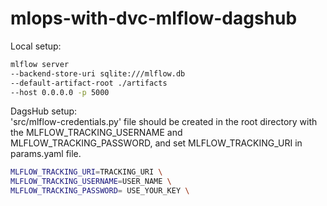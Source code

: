 # mlops-with-dvc-mlflow-dagshub

Local setup:
```bash
mlflow server
--backend-store-uri sqlite:///mlflow.db
--default-artifact-root ./artifacts
--host 0.0.0.0 -p 5000
```

DagsHub setup:  
'src/mlflow-credentials.py' file should be created in the root directory with the MLFLOW_TRACKING_USERNAME and MLFLOW_TRACKING_PASSWORD, and set MLFLOW_TRACKING_URI in params.yaml file.
```bash
MLFLOW_TRACKING_URI=TRACKING_URI \
MLFLOW_TRACKING_USERNAME=USER_NAME \
MLFLOW_TRACKING_PASSWORD= USE_YOUR_KEY \
```